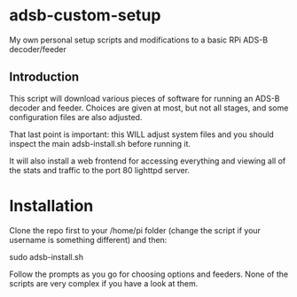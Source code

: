 # adsb-custom-setup
My own personal setup scripts and modifications to a basic RPi ADS-B decoder/feeder

## Introduction

This script will download various pieces of software for running an ADS-B decoder and feeder. Choices are given at most, but not all stages, and some configuration files are also adjusted.

That last point is important: this WILL adjust system files and you should inspect the main adsb-install.sh before running it.

It will also install a web frontend for accessing everything and viewing all of the stats and traffic to the port 80 lighttpd server.

# Installation

Clone the repo first to your /home/pi folder (change the script if your username is something different) and then:

sudo adsb-install.sh

Follow the prompts as you go for choosing options and feeders. None of the scripts are very complex if you have a look at them.
